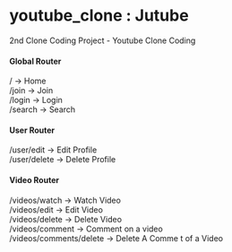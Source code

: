 # youtube_clone : Jutube

2nd Clone Coding Project - Youtube Clone Coding

<h4>Global Router</h4>
/ -> Home</br>
/join -> Join</br>
/login -> Login</br>
/search -> Search

<h4>User Router</h4>
/user/edit -> Edit Profile</br>
/user/delete -> Delete Profile

<h4>Video Router</h4>
/videos/watch -> Watch Video</br>
/videos/edit -> Edit Video</br>
/videos/delete -> Delete Video</br>
/videos/comment -> Comment on a video</br>
/videos/comments/delete -> Delete A Comme t of a Video
